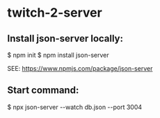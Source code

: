 # twitch-2-server

Install json-server locally:
---------------------------
$ npm init
$ npm install json-server

SEE: https://www.npmjs.com/package/json-server

Start command:
--------------
$ npx json-server --watch db.json --port 3004



